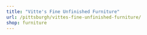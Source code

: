 ```yaml
---
title: "Vitte's Fine Unfinished Furniture"
url: /pittsburgh/vittes-fine-unfinished-furniture/
shop: furniture
---
```

